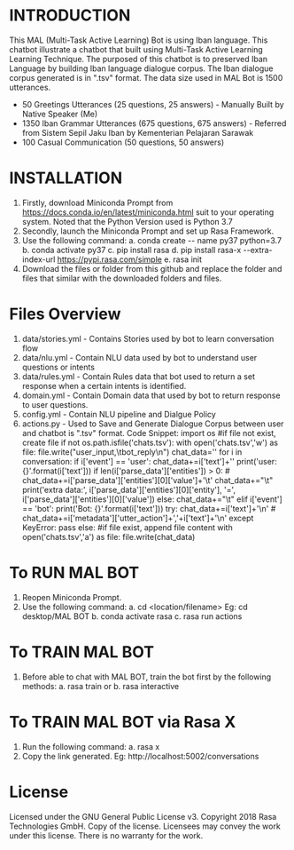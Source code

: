 # INTRODUCTION
This MAL (Multi-Task Active Learning) Bot is using Iban language. 
This chatbot illustrate a chatbot that built using Multi-Task Active Learning Learning Technique. 
The purposed of this chatbot is to preserved Iban Language by building Iban language dialogue corpus. 
The Iban dialogue corpus generated is in ".tsv" format.
The data size used in MAL Bot is 1500 utterances.
- 50 Greetings Utterances (25 questions, 25 answers) - Manually Built by Native Speaker (Me)
- 1350 Iban Grammar Utterances (675 questions, 675 answers) - Referred from Sistem Sepil Jaku Iban by Kementerian Pelajaran Sarawak
- 100 Casual Communication (50 questions, 50 answers)

# INSTALLATION
1. Firstly, download Miniconda Prompt from https://docs.conda.io/en/latest/miniconda.html suit to your operating system. Noted that the Python Version used is Python 3.7
2. Secondly, launch the Miniconda Prompt and set up Rasa Framework.
3. Use the following command:
  a. conda create -- name py37 python=3.7
  b. conda activate py37
  c. pip install rasa
  d. pip install rasa-x --extra-index-url https://pypi.rasa.com/simple
  e. rasa init
4. Download the files or folder from this github and replace the folder and files that similar with the downloaded folders and files.
  
# Files Overview
1. data/stories.yml - Contains Stories used by bot to learn conversation flow
2. data/nlu.yml - Contain NLU data used by bot to understand user questions or intents
3. data/rules.yml - Contain Rules data that bot used to return a set response when a certain intents is identified.
4. domain.yml - Contain Domain data that used by bot to return response to user questions.
5. config.yml - Contain NLU pipeline and Dialgue Policy
6. actions.py - Used to Save and Generate Dialogue Corpus between user and chatbot is ".tsv" format.
  Code Snippet:
   import os
        #if file not exist, create file
        if not os.path.isfile('chats.tsv'):
            with open('chats.tsv','w') as file:
                file.write("user_input,\tbot_reply\n")
        chat_data=''
        for i in conversation:
            if i['event'] == 'user':
                chat_data+=i['text']+''
                print('user: {}'.format(i['text']))
                if len(i['parse_data']['entities']) > 0:
                    # chat_data+=i['parse_data']['entities'][0]['value']+'\t'
                    chat_data+="\t"
                    print('extra data:', i['parse_data']['entities'][0]['entity'], '=',
                          i['parse_data']['entities'][0]['value'])
                else:
                    chat_data+="\t"
            elif i['event'] == 'bot':
                print('Bot: {}'.format(i['text']))
                try:
                    chat_data+=i['text']+'\n'
                    # chat_data+=i['metadata']['utter_action']+','+i['text']+'\n'
                except KeyError:
                    pass
        else:
            #if file exist, append file content
            with open('chats.tsv','a') as file:
                file.write(chat_data)

# To RUN MAL BOT
1. Reopen Miniconda Prompt.
2. Use the following command:
  a. cd <location/filename> Eg: cd desktop/MAL BOT
  b. conda activate rasa
  c. rasa run actions

# To TRAIN MAL BOT
1. Before able to chat with MAL BOT, train the bot first by the following methods:
  a. rasa train
         or
  b. rasa interactive
  
# To TRAIN MAL BOT via Rasa X
1. Run the following command:
  a. rasa x
2. Copy the link generated. Eg: http://localhost:5002/conversations

# License
Licensed under the GNU General Public License v3. Copyright 2018 Rasa Technologies GmbH. Copy of the license. Licensees may convey the work under this license. There is no warranty for the work.
